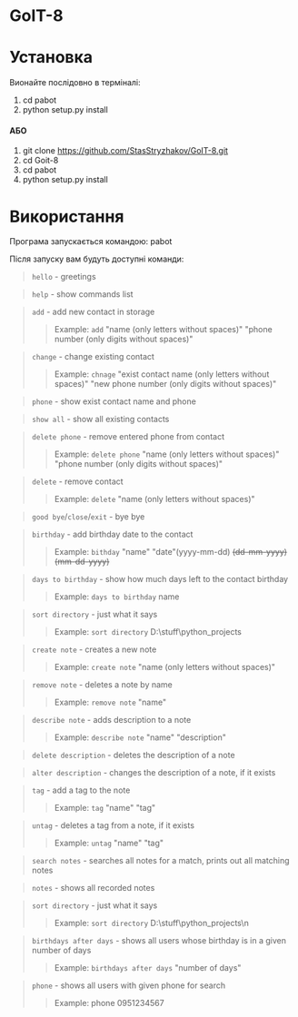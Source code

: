 # GoIT-8


# Установка 

Вионайте послідовно в терміналі:


1. cd pabot
2. python setup.py install

#### АБО

1. git clone https://github.com/StasStryzhakov/GoIT-8.git
2. cd Goit-8
3. cd pabot
4. python setup.py install


# Використання

Програма запускається командою: pabot

Після запуску вам будуть доступні команди:

> `hello` - greetings
 
> `help` - show commands list

> `add` - add new contact in storage 
>>Example: `add` "name (only letters without spaces)" "phone number (only digits without spaces)"

> `change` - change existing contact 
>>Example: `chnage` "exist contact name (only letters without spaces)" "new phone number (only digits without spaces)"

> `phone` - show exist contact name and phone

> `show all` - show all existing contacts

> `delete phone` - remove entered phone from contact 
>>Example: `delete phone` "name (only letters without spaces)" "phone number (only digits without spaces)"

> `delete` - remove contact
>>Example: `delete` "name (only letters without spaces)" 

>`good bye`/`close`/`exit` - bye bye

> `birthday` - add birthday date to the contact 
>>Example: `bithday` "name" "date"(yyyy-mm-dd) ~~(dd-mm-yyyy)~~ ~~(mm-dd-yyyy)~~

> `days to birthday` - show how much days left to the contact birthday 
>>Example: `days to birthday` name

> `sort directory` - just what it says 
>>Example: `sort directory` D:\\stuff\\python_projects

> `create note` - creates a new note 
>>Example: `create note` "name (only letters without spaces)"

> `remove note` - deletes a note by name 
>>Example: `remove note` "name"

> `describe note` - adds description to a note 
>>Example: `describe note` "name" "description"

> `delete description` - deletes the description of a note 

> `alter description` - changes the description of a note, if it exists

> `tag` - add a tag to the note 
>>Example: `tag` "name" "tag"

> `untag` - deletes a tag from a note, if it exists 
>>Example: `untag` "name" "tag"

> `search notes` - searches all notes for a match, prints out all matching notes

> `notes` - shows all recorded notes

> `sort directory` - just what it says 
>>Example: `sort directory` D:\\stuff\\python_projects\n

>`birthdays after days` - shows all users whose birthday is in a given number of days
>>Example: `birthdays after days` "number of days"

>`phone` - shows all users with given phone for search
>> Example: phone 0951234567
